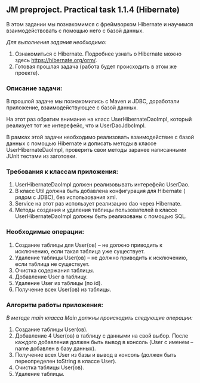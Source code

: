 ## JM preproject. Practical task 1.1.4 (Hibernate)

В этом задании мы познакомимся с фреймворком Hibernate и научимся взаимодействовать с помощью него с базой данных.

*Для выполнения задания необходимо:*
1. Ознакомиться с Hibernate. Подробнее узнать о Hibernate можно здесь https://hibernate.org/orm/.
2. Готовая прошлая задача (работа будет происходить в этом же проекте).

### Описание задачи:

В прошлой задаче мы познакомились с Maven и JDBC, доработали приложение, взаимодействующее с базой данных.

На этот раз обратим внимание на класс UserHibernateDaoImpl, который реализует тот же интерефейс, что и UserDaoJdbcImpl.

В рамках этой задачи необходимо реализовать взаимодействие с базой данных с помощью Hibernate и дописать методы в классе UserHibernateDaoImpl, проверить свои методы заранее написанными JUnit тестами из заготовки.

### Требования к классам приложения:
1. UserHibernateDaoImpl должен реализовывать интерефейс UserDao.
2. В класс Util должна быть добавлена конфигурация для Hibernate ( рядом с JDBC), без использования xml.
3. Service на этот раз использует реализацию dao через Hibernate.
4. Методы создания и удаления таблицы пользователей в классе UserHibernateDaoImpl должны быть реализованы с помощью SQL.

### Необходимые операции:
1. Создание таблицы для User(ов) – не должно приводить к исключению, если такая таблица уже существует.
2. Удаление таблицы User(ов) – не должно приводить к исключению, если таблица не существует.
3. Очистка содержания таблицы.
4. Добавление User в таблицу.
5. Удаление User из таблицы (по id).
6. Получение всех User(ов) из таблицы.

### Алгоритм работы приложения:

*В методе main класса Main должны происходить следующие операции:*
1. Создание таблицы User(ов).
2. Добавление 4 User(ов) в таблицу с данными на свой выбор. После каждого добавления должен быть вывод в консоль (User с именем – name добавлен в базу данных).
3. Получение всех User из базы и вывод в консоль (должен быть переопределен toString в классе User).
4. Очистка таблицы User(ов).
5. Удаление таблицы.
